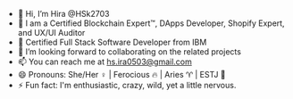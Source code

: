 - 👋 Hi, I’m Hira @HSk2703
- 👀 I am a Certified Blockchain Expert™, DApps Developer, Shopify Expert, and UX/UI Auditor
- 🌱 Certified Full Stack Software Developer from IBM
- 💞️ I’m looking forward to collaborating on the related projects
- 📫 You can reach me at hs.ira0503@gmail.com
- 😄 Pronouns: She/Her ♀ | Ferocious 🔥 | Aries ♈︎ | ESTJ 💼
- ⚡ Fun fact: I'm enthusiastic, crazy, wild, yet a little nervous.

<!---
HSk2703/HSk2703 is a ✨ special ✨ repository because its `README.md` (this file) appears on your GitHub profile.
You can click the Preview link to take a look at your changes.
--->
